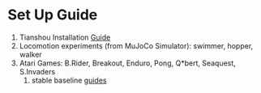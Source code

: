 # Set Up Guide

1. Tianshou Installation [Guide](https://github.com/thu-ml/tianshou/#installation) 
4. Locomotion experiments (from MuJoCo Simulator): swimmer, hopper, walker
5. Atari Games: B.Rider, Breakout, Enduro, Pong, Q*bert, Seaquest, S.Invaders
   1.  stable baseline [guides](https://colab.research.google.com/github/Stable-Baselines-Team/rl-colab-notebooks/blob/sb3/atari_games.ipynb)